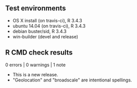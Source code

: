 ## Test environments
* OS X install (on travis-ci), R 3.4.3
* ubuntu 14.04 (on travis-ci), R 3.4.3
* debian buster/sid, R 3.4.3
* win-builder (devel and release)

## R CMD check results

0 errors | 0 warnings | 1 note

* This is a new release.
* "Geolocation" and "broadscale" are intentional spellings. 